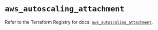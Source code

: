 # `aws_autoscaling_attachment`

Refer to the Terraform Registry for docs: [`aws_autoscaling_attachment`](https://registry.terraform.io/providers/hashicorp/aws/5.48.0/docs/resources/autoscaling_attachment).
